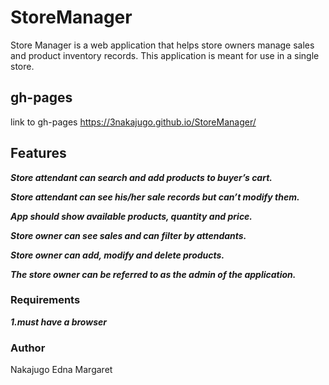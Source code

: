 # StoreManager

Store Manager is a web application that helps store owners manage sales and product inventory records. This application is meant for use in a single store.

## gh-pages

link to gh-pages  https://3nakajugo.github.io/StoreManager/

## Features

***Store attendant can search and add products to buyer’s cart.***

***Store attendant can see his/her sale records but can’t modify them.***

***App should show available products, quantity and price.***

***Store owner can see sales and can filter by attendants.***

***Store owner can add, modify and delete products.***

***The store owner can be referred to as the admin of the application.***

### Requirements

***1.must have a browser***



### Author

Nakajugo Edna Margaret
